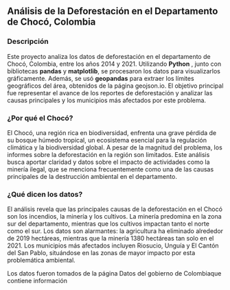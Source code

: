## Análisis de la Deforestación en el Departamento de Chocó, Colombia

### Descripción

Este proyecto analiza los datos de deforestación en el departamento de Chocó, Colombia, entre los años 2014 y 2021. Utilizando **Python** , junto con bibliotecas **pandas** y **matplotlib**, se procesaron los datos para visualizarlos gráficamente. Además, se usó **geopandas** para extraer los límites geográficos del área, obtenidos de la página <a url='https://www.geojson.io/ '>geojson.io</a>. El objetivo principal fue representar el avance de los reportes de deforestación y analizar las causas principales y los municipios más afectados por este problema.</p>

<h3>¿Por qué el Chocó?</h3>

El Chocó, una región rica en biodiversidad, enfrenta una grave pérdida de su bosque húmedo tropical, un ecosistema esencial para la regulación climática y la biodiversidad global. A pesar de la magnitud del problema, los informes sobre la deforestación en la región son limitados. Este análisis busca aportar claridad y datos sobre el impacto de actividades como la minería ilegal, que se menciona frecuentemente como una de las causas principales de la destrucción ambiental en el departamento.</p>

<h3>¿Qué dicen los datos?</h3>

El análisis revela que las principales causas de la deforestación en el Chocó son los incendios, la minería y los cultivos. La minería predomina en la zona sur del departamento, mientras que los cultivos impactan tanto el norte como el sur. Los datos son alarmantes: la agricultura ha eliminado alrededor de 2019 hectáreas, mientras que la minería 1380 hectáreas tan solo en el 2021. Los municipios más afectados incluyen Riosucio, Unguía y El Cantón del San Pablo, situándose en las zonas de mayor impacto por esta problemática ambiental.</p>

Los datos fueron tomados de la página <a url='https://www.datos.gov.co/ '>Datos del gobierno de Colombia</a>que contiene información </p>
